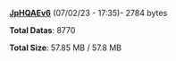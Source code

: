 [**JpHQAEv6**](/data/JpHQAEv6.txt) (07/02/23 - 17:35)- 2784 bytes

**Total Datas**: 8770

**Total Size**: 57.85 MB / 57.8 MB